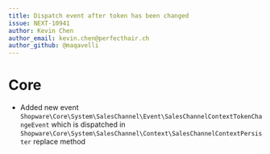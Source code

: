 ```yaml
---
title: Dispatch event after token has been changed
issue: NEXT-10941
author: Kevin Chen
author_email: kevin.chen@perfecthair.ch
author_github: @maqavelli
---
```

# Core
*  Added new event `Shopware\Core\System\SalesChannel\Event\SalesChannelContextTokenChangeEvent` which is dispatched in `Shopware\Core\System\SalesChannel\Context\SalesChannelContextPersister` replace method
